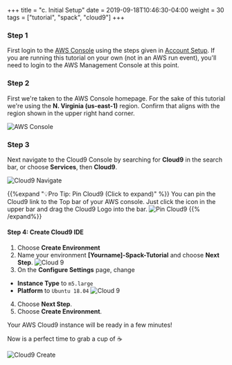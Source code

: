 +++
title = "c. Initial Setup"
date = 2019-09-18T10:46:30-04:00
weight = 30
tags = ["tutorial", "spack", "cloud9"]
+++

### Step 1
First login to the [AWS Console](https://console.aws.amazon.com/) using the steps given in [Account Setup](/00-account-setup.md). If you are running this tutorial on your own (not in an AWS run event), you'll need to login to the AWS Management Console at this point. 

### Step 2

First we're taken to the AWS Console homepage. For the sake of this tutorial we're using the **N. Virginia (us-east-1)** region. Confirm that aligns with the region shown in the upper right hand corner.

![AWS Console](/images/aws_console.png)

### Step 3

Next navigate to the Cloud9 Console by searching for **Cloud9** in the search bar, or choose **Services**, then **Cloud9**.

![Cloud9 Navigate](/images/cloud9_navigate.png)

{{%expand "💡Pro Tip: Pin Cloud9 (Click to expand)" %}}
You can pin the Cloud9 link to the Top bar of your AWS console. Just click the <i class="fa fa-thumbtack" aria-hidden="true"></i> icon in the upper bar and drag the Cloud9 Logo into the bar.
![Pin Cloud9](/images/drag_cloud9.png)
{{% /expand%}}


#### Step 4: Create Cloud9 IDE

1. Choose **Create Environment**
2. Name your environment **[Yourname]-Spack-Tutorial** and choose **Next Step**.
![Cloud 9](/images/introductory-steps/cloud9-name.png)
3. On the **Configure Settings** page, change 
* **Instance Type** to `m5.large`
* **Platform** to `Ubuntu 18.04`
![Cloud 9](/images/cloud9_setup.png)
4. Choose **Next Step**.
5. Choose **Create Environment**.

Your AWS Cloud9 instance will be ready in a few minutes!

Now is a perfect time to grab a cup of ☕️

![Cloud9 Create](/images/introductory-steps/cloud9-create.png)